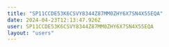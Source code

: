 ```yaml
---
title: "SP11CCDE53K6CSVY8344Z87MM0ZHY6X7SN4X55EQA"
date: 2024-04-23T12:13:47.926Z
user: SP11CCDE53K6CSVY8344Z87MM0ZHY6X7SN4X55EQA
layout: "users"
---
```

    